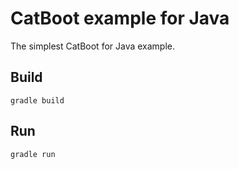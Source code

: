 # CatBoot example for Java

The simplest CatBoot for Java example.

## Build
```
gradle build
```

## Run
```
gradle run
```
